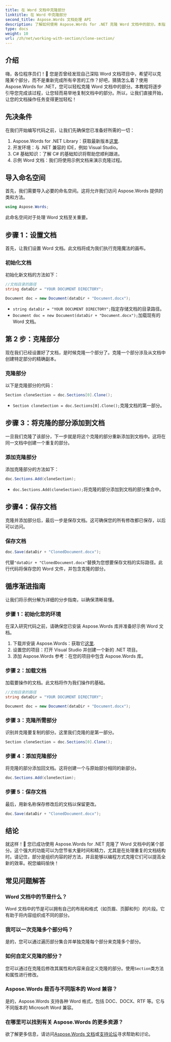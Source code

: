 ```yaml
---
title: 在 Word 文档中克隆部分
linktitle: 在 Word 中克隆部分
second_title: Aspose.Words 文档处理 API
description: 了解如何使用 Aspose.Words for .NET 克隆 Word 文档中的部分。本指南涵盖了高效文档操作的分步说明。
type: docs
weight: 10
url: /zh/net/working-with-section/clone-section/
---
```


## 介绍

嗨，各位程序员们！🚀 您是否曾经发现自己深陷 Word 文档项目中，希望可以克隆某个部分，而不是重新完成所有辛苦的工作？好吧，猜猜怎么着？使用 Aspose.Words for .NET，您可以轻松克隆 Word 文档中的部分。本教程将逐步引导您完成该过程，让您轻而易举地复制文档中的部分。所以，让我们直接开始，让您的文档操作任务变得更加轻松！

## 先决条件

在我们开始编写代码之前，让我们先确保您已准备好所需的一切：

1.  Aspose.Words for .NET Library：获取最新版本[这里](https://releases.aspose.com/words/net/).
2. 开发环境：与 .NET 兼容的 IDE，例如 Visual Studio。
3. C# 基础知识：了解 C# 的基础知识将帮助您顺利跟进。
4. 示例 Word 文档：我们将使用示例文档来演示克隆过程。

## 导入命名空间

首先，我们需要导入必要的命名空间。这将允许我们访问 Aspose.Words 提供的类和方法。

```csharp
using Aspose.Words;
```

此命名空间对于处理 Word 文档至关重要。

## 步骤 1：设置文档

首先，让我们设置 Word 文档。此文档将成为我们执行克隆魔法的画布。

### 初始化文档

初始化新文档的方法如下：

```csharp
//文档目录的路径
string dataDir = "YOUR DOCUMENT DIRECTORY";

Document doc = new Document(dataDir + "Document.docx");
```

- `string dataDir = "YOUR DOCUMENT DIRECTORY";`指定存储文档的目录路径。
- `Document doc = new Document(dataDir + "Document.docx");`加载现有的 Word 文档。

## 第 2 步：克隆部分

现在我们已经设置好了文档，是时候克隆一个部分了。克隆一个部分涉及从文档中创建特定部分的精确副本。

### 克隆部分

以下是克隆部分的代码：

```csharp
Section cloneSection = doc.Sections[0].Clone();
```

- `Section cloneSection = doc.Sections[0].Clone();`克隆文档的第一部分。

## 步骤 3：将克隆的部分添加到文档

一旦我们克隆了该部分，下一步就是将这个克隆的部分重新添加到文档中。这将在同一文档中创建一个重复的部分。

### 添加克隆部分

添加克隆部分的方法如下：

```csharp
doc.Sections.Add(cloneSection);
```

- `doc.Sections.Add(cloneSection);`将克隆的部分添加到文档的部分集合中。

## 步骤4：保存文档

克隆并添加部分后，最后一步是保存文档。这可确保您的所有修改都已保存，以后可以访问。

### 保存文档

```csharp
doc.Save(dataDir + "ClonedDocument.docx");
```

代替`"dataDir + "ClonedDocument.docx"`替换为您想要保存文档的实际路径。此行代码将保存您的 Word 文件，并包含克隆的部分。

## 循序渐进指南

让我们将示例分解为详细的分步指南，以确保清晰易懂。

### 步骤 1：初始化您的环境

在深入研究代码之前，请确保您已安装 Aspose.Words 库并准备好示例 Word 文档。

1. 下载并安装 Aspose.Words：获取它[这里](https://releases.aspose.com/words/net/).
2. 设置您的项目：打开 Visual Studio 并创建一个新的 .NET 项目。
3. 添加 Aspose.Words 参考：在您的项目中包含 Aspose.Words 库。

### 步骤 2：加载文档

加载要操作的文档。此文档将作为我们操作的基础。

```csharp
//文档目录的路径
string dataDir = "YOUR DOCUMENT DIRECTORY";

Document doc = new Document(dataDir + "Document.docx");
```

### 步骤 3：克隆所需部分

识别并克隆要复制的部分。这里我们克隆的是第一部分。

```csharp
Section cloneSection = doc.Sections[0].Clone();
```

### 步骤 4：添加克隆部分

将克隆的部分添加回文档。这将创建一个与原始部分相同的新部分。

```csharp
doc.Sections.Add(cloneSection);
```

### 步骤 5：保存文档

最后，用新名称保存修改后的文档以保留更改。

```csharp
doc.Save(dataDir + "ClonedDocument.docx");
```

## 结论

就这样！🎉 您已成功使用 Aspose.Words for .NET 克隆了 Word 文档中的某个部分。这个强大的功能可以为您节省大量时间和精力，尤其是在处理重复的文档结构时。请记住，部分是组织内容的好方法，并且能够以编程方式克隆它们可以提高全新的效率。祝您编码愉快！

## 常见问题解答

### Word 文档中的节是什么？

Word 文档中的节是可以拥有自己的布局和格式（如页眉、页脚和列）的片段。它有助于将内容组织成不同的部分。

### 我可以一次克隆多个部分吗？

是的，您可以通过遍历部分集合并单独克隆每个部分来克隆多个部分。

### 如何自定义克隆的部分？

您可以通过在克隆后修改其属性和内容来自定义克隆的部分。使用`Section`类方法和属性进行修改。

### Aspose.Words 是否与不同版本的 Word 兼容？

是的，Aspose.Words 支持各种 Word 格式，包括 DOC、DOCX、RTF 等。它与不同版本的 Microsoft Word 兼容。

### 在哪里可以找到有关 Aspose.Words 的更多资源？

欲了解更多信息，请访问[Aspose.Words 文档](https://reference.aspose.com/words/net/)或[支持论坛](https://forum.aspose.com/c/words/8)寻求帮助和讨论。